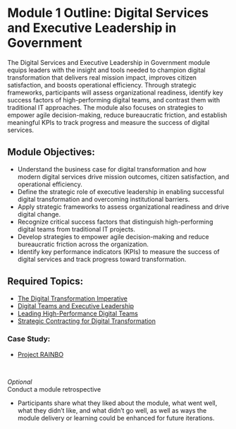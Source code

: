 # Module 1 Outline: Digital Services and Executive Leadership in Government 
The Digital Services and Executive Leadership in Government module equips leaders with the insight and tools needed to champion digital transformation that delivers real mission impact, improves citizen satisfaction, and boosts operational efficiency. Through strategic frameworks, participants will assess organizational readiness, identify key success factors of high-performing digital teams, and contrast them with traditional IT approaches. The module also focuses on strategies to empower agile decision-making, reduce bureaucratic friction, and establish meaningful KPIs to track progress and measure the success of digital services.

## Module Objectives:
- Understand the business case for digital transformation and how modern digital services drive mission outcomes, citizen satisfaction, and operational efficiency.
- Define the strategic role of executive leadership in enabling successful digital transformation and overcoming institutional barriers.
- Apply strategic frameworks to assess organizational readiness and drive digital change.
- Recognize critical success factors that distinguish high-performing digital teams from traditional IT projects.
- Develop strategies to empower agile decision-making and reduce bureaucratic friction across the organization.
- Identify key performance indicators (KPIs) to measure the success of digital services and track progress toward transformation.

## Required Topics:
- [The Digital Transformation Imperative](https://github.com/usds/ditap-curriculum-update/blob/main/3_Curriculum/3C_Ditap-Adaptation-Curriculum/3C.2_Ditap-Strategy-Curriculum/Module%201/The%20Digital%20Transformation%20Imperative.md)
- [Digital Teams and Executive Leadership](https://github.com/usds/ditap-curriculum-update/blob/main/3_Curriculum/3C_Ditap-Adaptation-Curriculum/3C.2_Ditap-Strategy-Curriculum/Module%201/Digital%20Teams%20and%20Executive%20Leadership.md)
- [Leading High-Performance Digital Teams](https://github.com/usds/ditap-curriculum-update/blob/main/3_Curriculum/3C_Ditap-Adaptation-Curriculum/3C.2_Ditap-Strategy-Curriculum/Module%201/Leading%20High-Performance%20Digital%20Teams.md)
- [Strategic Contracting for Digital Transformation](https://github.com/usds/ditap-curriculum-update/blob/main/3_Curriculum/3C_Ditap-Adaptation-Curriculum/3C.2_Ditap-Strategy-Curriculum/Module%201/Strategic%20Contracting%20for%20Digital%20Transformation.md)

### Case Study:
- [Project RAINBO](https://github.com/usds/ditap-curriculum-update/blob/main/3_Curriculum/3C_Ditap-Adaptation-Curriculum/3C.2_Ditap-Strategy-Curriculum/Module%201/Case%20Study%20Exercise%3A%20Executive%20Leverage%20in%20Digital%20Transformation.md)
<br>

_Optional_ </br>
Conduct a module retrospective
- Participants share what they liked about the module, what went well, what they didn’t like, and what didn’t go well, as well as ways the module delivery or learning could be enhanced for future iterations.

